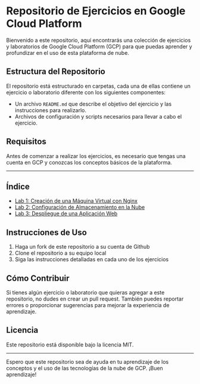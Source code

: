 # Repositorio de Ejercicios en Google Cloud Platform

Bienvenido a este repositorio, aquí encontrarás una colección de ejercicios y laboratorios de Google Cloud Platform (GCP) para que puedas aprender y profundizar en el uso de esta plataforma de nube.

## Estructura del Repositorio
El repositorio está estructurado en carpetas, cada una de ellas contiene un ejercicio o laboratorio diferente con los siguientes componentes:
- Un archivo `README.md` que describe el objetivo del ejercicio y las instrucciones para realizarlo.
- Archivos de configuración y scripts necesarios para llevar a cabo el ejercicio.

## Requisitos
Antes de comenzar a realizar los ejercicios, es necesario que tengas una cuenta en GCP y conozcas los conceptos básicos de la plataforma.

---

## Índice
- [Lab 1: Creación de una Máquina Virtual con Nginx](Lab1_Creacion_de_una_Maquina_Virtual_con_Nginx)
- [Lab 2: Configuración de Almacenamiento en la Nube](Lab2_Configuracion_de_Almacenamiento_en_la_Nube)
- [Lab 3: Despliegue de una Aplicación Web](Lab3_Despliegue_de_una_Aplicacion_Web)


## Instrucciones de Uso
1. Haga un fork de este repositorio a su cuenta de Github
2. Clone el repositorio a su equipo local
3. Siga las instrucciones detalladas en cada uno de los ejercicios

## Cómo Contribuir
Si tienes algún ejercicio o laboratorio que quieras agregar a este repositorio, no dudes en crear un pull request. También puedes reportar errores o proporcionar sugerencias para mejorar la experiencia de aprendizaje.

## Licencia
Este repositorio está disponible bajo la licencia MIT.

---

Espero que este repositorio sea de ayuda en tu aprendizaje de los conceptos y el uso de las tecnologías de la nube de GCP. ¡Buen aprendizaje!